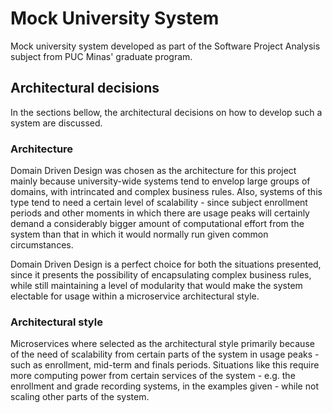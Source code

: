 # Mock University System
Mock university system developed as part of the Software Project Analysis subject from PUC Minas' graduate program.

## Architectural decisions

In the sections bellow, the architectural decisions on how to develop such a system are discussed.

### Architecture

Domain Driven Design was chosen as the architecture for this project mainly because university-wide systems tend to envelop large groups of domains, with intrincated and complex business rules. Also, systems of this type tend to need a certain level of scalability - since subject enrollment periods and other moments in which there are usage peaks will certainly demand a considerably bigger amount of computational effort from the system than that in which it would normally run given common circumstances.

Domain Driven Design is a perfect choice for both the situations presented, since it presents the possibility of encapsulating complex business rules, while still maintaining a level of modularity that would make the system electable for usage within a microservice architectural style.

### Architectural style

Microservices where selected as the architectural style primarily because of the need of scalability from certain parts of the system in usage peaks - such as enrollment, mid-term and finals periods. Situations like this require more computing power from certain services of the system - e.g. the enrollment and grade recording systems, in the examples given - while not scaling other parts of the system.
